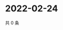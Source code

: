 # 2022-02-24

共 0 条

<!-- BEGIN WEIBO -->
<!-- 最后更新时间 Thu Feb 24 2022 21:19:15 GMT+0800 (China Standard Time) -->

<!-- END WEIBO -->
